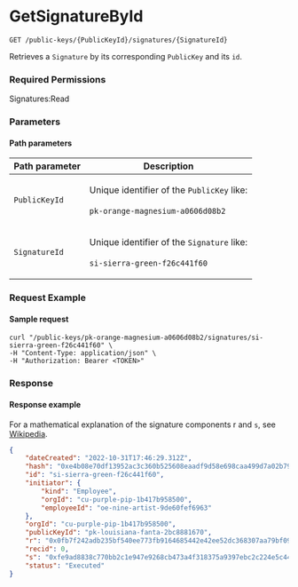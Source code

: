 # GetSignatureById

`GET /public-keys/{PublicKeyId}/signatures/{SignatureId}`

Retrieves a `Signature` by its corresponding `PublicKey` and its `id`.

### Required Permissions

Signatures:Read

### Parameters <a href="#parameters.1" id="parameters.1"></a>

#### Path parameters <a href="#path-parameters" id="path-parameters"></a>

| Path parameter | Description                                                                                                     |
| -------------- | --------------------------------------------------------------------------------------------------------------- |
| `PublicKeyId`  | <p>Unique identifier of the <code>PublicKey</code> like:<br><br><code>pk-orange-magnesium-a0606d08b2</code></p> |
| `SignatureId`  | <p>Unique identifier of the <code>Signature</code> like:<br><br><code>si-sierra-green-f26c441f60</code></p>     |

### Request Example <a href="#request-example.1" id="request-example.1"></a>

#### Sample request <a href="#sample-request" id="sample-request"></a>

```shell
curl "/public-keys/pk-orange-magnesium-a0606d08b2/signatures/si-sierra-green-f26c441f60" \
-H "Content-Type: application/json" \
-H "Authorization: Bearer <TOKEN>"
```

### Response <a href="#response" id="response"></a>

#### Response example <a href="#response-example" id="response-example"></a>

For a mathematical explanation of the signature components r and `s`, see [Wikipedia](https://en.wikipedia.org/wiki/Elliptic\_Curve\_Digital\_Signature\_Algorithm).

```json
{
    "dateCreated": "2022-10-31T17:46:29.312Z",
    "hash": "0xe4b08e70df13952ac3c360b525608eaadf9d58e698caa499d7a02b79b284f18f",
    "id": "si-sierra-green-f26c441f60",
    "initiator": {
        "kind": "Employee",
        "orgId": "cu-purple-pip-1b417b958500",
        "employeeId": "oe-nine-artist-9de60fef6963"
    },
    "orgId": "cu-purple-pip-1b417b958500",
    "publicKeyId": "pk-louisiana-fanta-2bc8881670",
    "r": "0x0fb7f242adb235bf540ee773fb9164685442e42ee52dc368307aa79bf09f5cd5",
    "recid": 0,
    "s": "0xfe9ad8838c770bb2c1e947e9268cb473a4f318375a9397ebc2c224e5c449b504",
    "status": "Executed"
}
```
